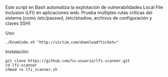 Este script en Bash automatiza la explotación de vulnerabilidades Local File Inclusion (LFI) en aplicaciones web. Prueba múltiples rutas críticas del sistema (como /etc/passwd, /etc/shadow, archivos de configuración y claves SSH)

Uso:

    ./EnumCode.sh "http://victim.com/download?ticket="

Instalación:

    git clone https://github.com/tu-usuario/lfi-scanner.git
    cd lfi-scanner
    chmod +x lfi_scanner.sh
